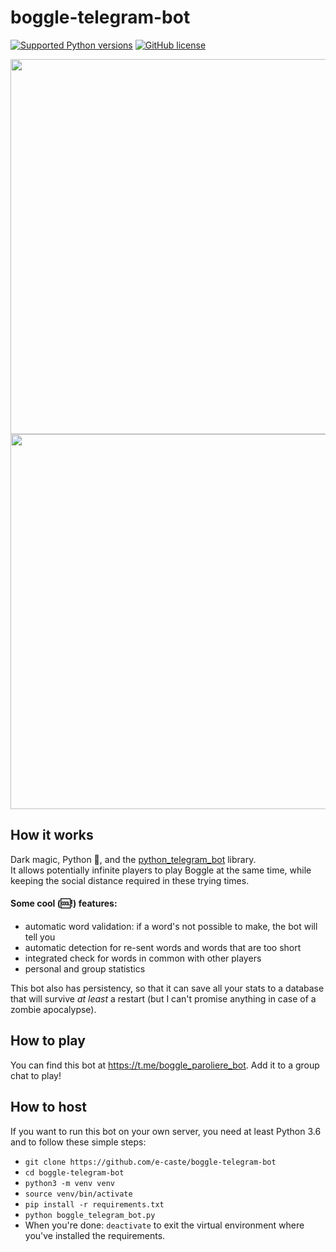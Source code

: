 # boggle-telegram-bot
[![Supported Python versions](https://img.shields.io/badge/python-3.6-brightgreen)]() [![GitHub license](https://img.shields.io/github/license/e-caste/boggle-telegram-bot)](https://github.com/e-caste/boggle-telegram-bot/blob/master/LICENSE)
<p align="center">
  <img  height="600" src="https://imgur.com/vppVYwS.png">
  <img  height="600" src="https://imgur.com/FCCSec6.png">
</p>

## How it works

Dark magic, Python 🐍, and the [python_telegram_bot](https://github.com/python-telegram-bot/python-telegram-bot) library.  
It allows potentially infinite players to play Boggle at the same time, while keeping the social distance required in these trying times.  

#### Some cool (🆒!) features:
- automatic word validation: if a word's not possible to make, the bot will tell you
- automatic detection for re-sent words and words that are too short
- integrated check for words in common with other players
- personal and group statistics  

This bot also has persistency, so that it can save all your stats to a database that will survive <i>at least</i> a restart (but I can't promise anything in case of a zombie apocalypse).

## How to play

You can find this bot at https://t.me/boggle_paroliere_bot. Add it to a group chat to play!

## How to host

If you want to run this bot on your own server, you need at least Python 3.6 and to follow these simple steps:
- `git clone https://github.com/e-caste/boggle-telegram-bot`
- `cd boggle-telegram-bot`
- `python3 -m venv venv`
- `source venv/bin/activate`
- `pip install -r requirements.txt`
- `python boggle_telegram_bot.py`  
- When you're done: `deactivate` to exit the virtual environment where you've installed the requirements.
